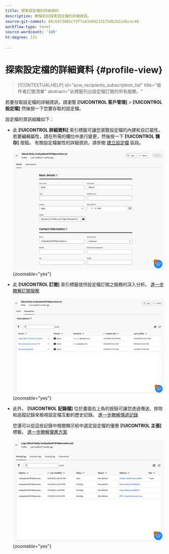 ```yaml
---
title: 探索設定檔的詳細資料
description: 瞭解如何探索設定檔的詳細資訊。
source-git-commit: 88c6473005cfdf7a43e0d232b75db2b51dbcac40
workflow-type: tm+mt
source-wordcount: '180'
ht-degree: 11%

---
```


# 探索設定檔的詳細資料 {#profile-view}

>[!CONTEXTUALHELP]
>id="acw_recipients_subscription_list"
>title="收件者訂閱清單"
>abstract="此標籤列出設定檔訂閱的所有服務。"

若要存取設定檔的詳細資訊，請瀏覽 **[!UICONTROL 客戶管理]** > **[!UICONTROL 設定檔]** 然後按一下您要存取的設定檔。

設定檔的資訊組織如下：

* 此 **[!UICONTROL 詳細資料]** 索引標籤可讓您瀏覽設定檔的內建和自訂屬性。 若要編輯屬性，請在所需的欄位中進行變更，然後按一下 **[!UICONTROL 儲存]** 按鈕。 有關設定檔屬性的詳細資訊，請參閱 [建立設定檔](create-profile.md) 區段。

  ![](assets/profile-details.png){zoomable=&quot;yes&quot;}

* 此 **[!UICONTROL 訂閱]** 索引標籤提供設定檔訂閱之服務的深入分析。 [進一步瞭解訂閱服務](manage-services.md)

  ![](assets/profile-subscriptions.png){zoomable=&quot;yes&quot;}

* 此外， **[!UICONTROL 記錄檔]** 位於畫面右上角的按鈕可讓您透過傳送、排除和追蹤記錄來檢視設定檔互動的歷史記錄。 [進一步瞭解傳遞記錄](../monitor/delivery-logs.md)

  您還可以從這些記錄中檢閱顯示給中選定設定檔的優惠 **[!UICONTROL 主張]** 標籤。 [進一步瞭解優惠方案](../msg/offers.md)

  ![](assets/profile-logs.png){zoomable=&quot;yes&quot;}
